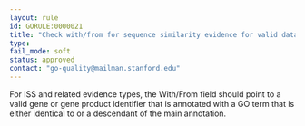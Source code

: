 ```yaml
---
layout: rule
id: GORULE:0000021
title: "Check with/from for sequence similarity evidence for valid database ID"
type:
fail_mode: soft
status: approved
contact: "go-quality@mailman.stanford.edu"
---
```

For ISS and related evidence types, the With/From field should point to
a valid gene or gene product identifier that is annotated with a GO term
that is either identical to or a descendant of the main annotation.
